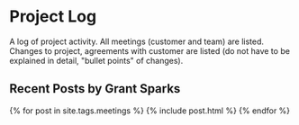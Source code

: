 # Project Log #
<!-- TODO -->

A log of project activity. All meetings (customer and team) are listed. Changes to project, agreements with customer are listed (do not have to be explained in detail, "bullet points" of changes).

## Recent Posts by Grant Sparks ##
{% for post in site.tags.meetings %}
  {% include post.html %}
{% endfor %}


